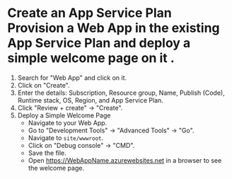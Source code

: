 # Create an App Service Plan Provision a Web App in the existing App Service Plan and deploy a simple welcome page on it .

1. Search for "Web App" and click on it.
2. Click on "Create".
3. Enter the details: Subscription, Resource group, Name, Publish (Code), Runtime stack, OS, Region, and App Service Plan.
4. Click "Review + create" -> "Create".
5. Deploy a Simple Welcome Page
   - Navigate to your Web App.
   -  Go to "Development Tools" -> "Advanced Tools" -> "Go".
   -  Navigate to `site/wwwroot`.
   - Click on "Debug console" -> "CMD".
   - Save the file.
   - Open https://WebAppName.azurewebsites.net in a browser to see the welcome page.
